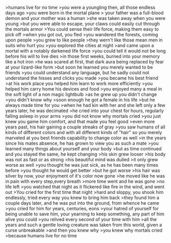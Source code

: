 \>humans live for no time
\>you were a youngling then, all those endless days ago
\>you were born in the mortal plane
\> your father was a full-blood demon and your mother was a human
\>she was taken away when you were young
\>but you were able to escape, your claws could easily cut through the mortals armor
\>You could sense their life force, making them easy to pick off
\>when you got out, you fled
\>you wandered the forests, coming upon people
\>you grew to like people
\>they wern't like those mean men in suits who hurt you
\>you explored the cities at night
\>and came upon a mortal with a notably darkened life force
\>you could tell it would not be long before his will to live dies
\>in those first weeks, burned into your memory like a hot iron
\>he was scared at first, that dark aura being replaced by fear at your lizard-like form
\>but soon he learned you merely wanted to be friends
\>you could understand any language, but he sadly could not understand the hisses and clicks you made
\>you became his best friend
\>at his work place you helped him learn to work more efficiently
\>you helped him carry home his devices and food
\>you enjoyed many a meal in the soft light of a non magic lightbulb
\>as he grew up you didn't change
\>you didn't know why
\>soon enough he got a female in his life
\>but he always made time for you
\>when he had kin with her and she left only a few years later, he was decimated
\>he cried into your chest for hours, regularly falling asleep in your arms
\>you did not know why mortals cried
\>you just knew you game him comfort, and that made you feel good
\>even more years past, his hair gaining a couple streaks of gray
\>you saw humans of all kinds of different colors and with all different kinds of "hair" so you merely marveled at you best friends capability to change color as well
\>in the years since his mates absence, he has grown to view you as such a mate
\>you learned many things about yourself and your body 
\>but as time continued and you stayed the same, he kept changing
\>his skin grew looser
\>his body was not as fast or as strong
\>his beautiful mind was dulled
\>it only grew worse as well
\>you thought he was just sick, as he has been many times before
\>you thought he would get better
\>but he got worse
\>his hair was silver by now, your enjoyment of it's color now gone
\>he moved like he was in pain with every step,every breath
\>more time went and he was gone
\>no life left
\>you watched that night as it flickered like fire in the wind, and went out
\>You cried for the first time that night
\>hard and sloppy, you shook him endlessly, tried every way you knew to bring him back
\>they found him a couple days later, and he was put into the ground, from whence he came
\>you cried for him for years, centuries, eons
\>your hatred of yourself for being unable to save him, your yearning to keep something, any part of him alive you could
\>you relived every second of your time with him
\>all the years and such a gentle loving creature was taken from this world, given a curse unbreakable
\>and then you knew why 
\>you knew why mortals cried
\>because humans live for no time
